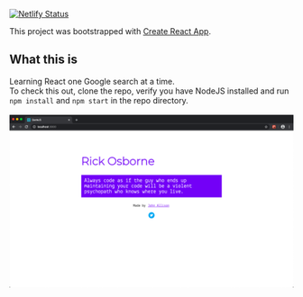 [![Netlify Status](https://api.netlify.com/api/v1/badges/3c50f0dc-645a-472e-9ae7-cac5d178e091/deploy-status)](https://app.netlify.com/sites/programmerquotes/deploys)

This project was bootstrapped with [Create React App](https://github.com/facebook/create-react-app).

## What this is
Learning React one Google search at a time.
<br />
To check this out, clone the repo, verify you have NodeJS installed and run ```npm install``` and ```npm start``` in the repo directory.
<br />
<br />
![Screenshot](https://raw.githubusercontent.com/john123allison/QuoteJS/master/public/screenshot.png)
